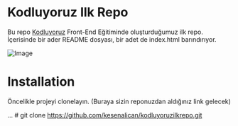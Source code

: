 # **Kodluyoruz Ilk Repo**
Bu repo [Kodluyoruz](https://www.kodluyoruz.org/) Front-End Eğitiminde oluşturduğumuz ilk repo. İçerisinde bir ader README dosyası, bir adet de index.html barındırıyor.

![Image](https://drive.google.com/file/d/1s3l1l9teBBug0tn2RsdNk-daAbCBmqFk/view?usp=sharing)

# **Installation**
Öncelikle projeyi clonelayın. (Buraya sizin reponuzdan aldığınız link gelecek)

... # git clone https://github.com/kesenalican/kodluyoruzilkrepo.git
